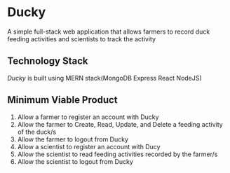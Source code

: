 # Ducky
A simple full-stack web application that allows farmers to record duck feeding activities and scientists to track the activity

## Technology Stack
*Ducky* is built using MERN stack(MongoDB Express React NodeJS)

## Minimum Viable Product
  1. Allow a farmer to register an account with Ducky
  2. Allow the farmer to Create, Read, Update, and Delete a feeding activity of the duck/s
  3. Allow the farmer to logout from Ducky
  4. Allow a scientist to register an account with Ducy
  5. Allow the scientist to read feeding activities recorded by the farmer/s
  6. Allow the scientist to logout from Ducky
